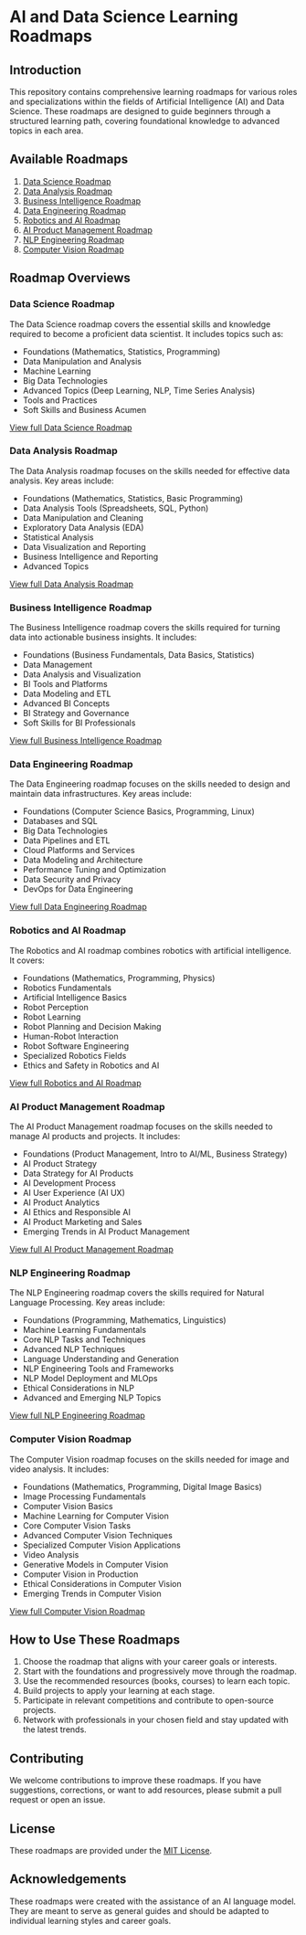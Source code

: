 # AI and Data Science Learning Roadmaps

## Introduction

This repository contains comprehensive learning roadmaps for various roles and specializations within the fields of Artificial Intelligence (AI) and Data Science. These roadmaps are designed to guide beginners through a structured learning path, covering foundational knowledge to advanced topics in each area.

## Available Roadmaps

1. [Data Science Roadmap](#data-science-roadmap)
2. [Data Analysis Roadmap](#data-analysis-roadmap)
3. [Business Intelligence Roadmap](#business-intelligence-roadmap)
4. [Data Engineering Roadmap](#data-engineering-roadmap)
5. [Robotics and AI Roadmap](#robotics-and-ai-roadmap)
6. [AI Product Management Roadmap](#ai-product-management-roadmap)
7. [NLP Engineering Roadmap](#nlp-engineering-roadmap)
8. [Computer Vision Roadmap](#computer-vision-roadmap)

## Roadmap Overviews

### Data Science Roadmap

The Data Science roadmap covers the essential skills and knowledge required to become a proficient data scientist. It includes topics such as:

- Foundations (Mathematics, Statistics, Programming)
- Data Manipulation and Analysis
- Machine Learning
- Big Data Technologies
- Advanced Topics (Deep Learning, NLP, Time Series Analysis)
- Tools and Practices
- Soft Skills and Business Acumen

[View full Data Science Roadmap](link-to-data-science-roadmap)

### Data Analysis Roadmap

The Data Analysis roadmap focuses on the skills needed for effective data analysis. Key areas include:

- Foundations (Mathematics, Statistics, Basic Programming)
- Data Analysis Tools (Spreadsheets, SQL, Python)
- Data Manipulation and Cleaning
- Exploratory Data Analysis (EDA)
- Statistical Analysis
- Data Visualization and Reporting
- Business Intelligence and Reporting
- Advanced Topics

[View full Data Analysis Roadmap](link-to-data-analysis-roadmap)

### Business Intelligence Roadmap

The Business Intelligence roadmap covers the skills required for turning data into actionable business insights. It includes:

- Foundations (Business Fundamentals, Data Basics, Statistics)
- Data Management
- Data Analysis and Visualization
- BI Tools and Platforms
- Data Modeling and ETL
- Advanced BI Concepts
- BI Strategy and Governance
- Soft Skills for BI Professionals

[View full Business Intelligence Roadmap](link-to-business-intelligence-roadmap)

### Data Engineering Roadmap

The Data Engineering roadmap focuses on the skills needed to design and maintain data infrastructures. Key areas include:

- Foundations (Computer Science Basics, Programming, Linux)
- Databases and SQL
- Big Data Technologies
- Data Pipelines and ETL
- Cloud Platforms and Services
- Data Modeling and Architecture
- Performance Tuning and Optimization
- Data Security and Privacy
- DevOps for Data Engineering

[View full Data Engineering Roadmap](link-to-data-engineering-roadmap)

### Robotics and AI Roadmap

The Robotics and AI roadmap combines robotics with artificial intelligence. It covers:

- Foundations (Mathematics, Programming, Physics)
- Robotics Fundamentals
- Artificial Intelligence Basics
- Robot Perception
- Robot Learning
- Robot Planning and Decision Making
- Human-Robot Interaction
- Robot Software Engineering
- Specialized Robotics Fields
- Ethics and Safety in Robotics and AI

[View full Robotics and AI Roadmap](link-to-robotics-ai-roadmap)

### AI Product Management Roadmap

The AI Product Management roadmap focuses on the skills needed to manage AI products and projects. It includes:

- Foundations (Product Management, Intro to AI/ML, Business Strategy)
- AI Product Strategy
- Data Strategy for AI Products
- AI Development Process
- AI User Experience (AI UX)
- AI Product Analytics
- AI Ethics and Responsible AI
- AI Product Marketing and Sales
- Emerging Trends in AI Product Management

[View full AI Product Management Roadmap](link-to-ai-product-management-roadmap)

### NLP Engineering Roadmap

The NLP Engineering roadmap covers the skills required for Natural Language Processing. Key areas include:

- Foundations (Programming, Mathematics, Linguistics)
- Machine Learning Fundamentals
- Core NLP Tasks and Techniques
- Advanced NLP Techniques
- Language Understanding and Generation
- NLP Engineering Tools and Frameworks
- NLP Model Deployment and MLOps
- Ethical Considerations in NLP
- Advanced and Emerging NLP Topics

[View full NLP Engineering Roadmap](link-to-nlp-engineering-roadmap)

### Computer Vision Roadmap

The Computer Vision roadmap focuses on the skills needed for image and video analysis. It includes:

- Foundations (Mathematics, Programming, Digital Image Basics)
- Image Processing Fundamentals
- Computer Vision Basics
- Machine Learning for Computer Vision
- Core Computer Vision Tasks
- Advanced Computer Vision Techniques
- Specialized Computer Vision Applications
- Video Analysis
- Generative Models in Computer Vision
- Computer Vision in Production
- Ethical Considerations in Computer Vision
- Emerging Trends in Computer Vision

[View full Computer Vision Roadmap](link-to-computer-vision-roadmap)

## How to Use These Roadmaps

1. Choose the roadmap that aligns with your career goals or interests.
2. Start with the foundations and progressively move through the roadmap.
3. Use the recommended resources (books, courses) to learn each topic.
4. Build projects to apply your learning at each stage.
5. Participate in relevant competitions and contribute to open-source projects.
6. Network with professionals in your chosen field and stay updated with the latest trends.

## Contributing

We welcome contributions to improve these roadmaps. If you have suggestions, corrections, or want to add resources, please submit a pull request or open an issue.

## License

These roadmaps are provided under the [MIT License](LICENSE).

## Acknowledgements

These roadmaps were created with the assistance of an AI language model. They are meant to serve as general guides and should be adapted to individual learning styles and career goals.
